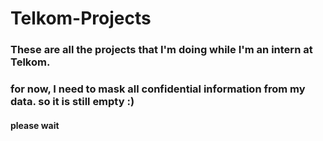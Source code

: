 # Telkom-Projects 
### These are all the projects that I'm doing while I'm an intern at Telkom. 
### for now, I need to mask all confidential information from my data. so it is still empty :)
#### please wait 
